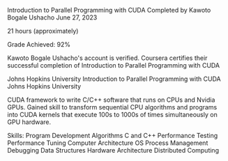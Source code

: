 Introduction to Parallel Programming with CUDA
Completed by Kawoto Bogale Ushacho
June 27, 2023

21 hours (approximately)

Grade Achieved: 92%

Kawoto Bogale Ushacho's account is verified. Coursera certifies their successful completion of Introduction to Parallel Programming with CUDA

Johns Hopkins University
Introduction to Parallel Programming with CUDA
Johns Hopkins University

CUDA framework to write C/C++ software that runs on CPUs and Nvidia GPUs.
Gained skill to transform sequential CPU algorithms and programs into CUDA kernels that execute 100s to 1000s of times simultaneously on GPU hardware.

Skills:
Program Development
Algorithms
C and C++
Performance Testing
Performance Tuning
Computer Architecture
OS Process Management
Debugging
Data Structures
Hardware Architecture
Distributed Computing